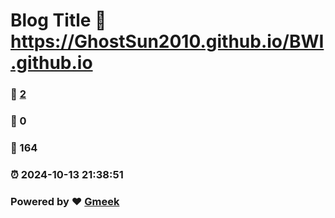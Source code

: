 # Blog Title :link: https://GhostSun2010.github.io/BWI.github.io 
### :page_facing_up: [2](https://GhostSun2010.github.io/BWI.github.io/tag.html) 
### :speech_balloon: 0 
### :hibiscus: 164 
### :alarm_clock: 2024-10-13 21:38:51 
### Powered by :heart: [Gmeek](https://github.com/Meekdai/Gmeek)
